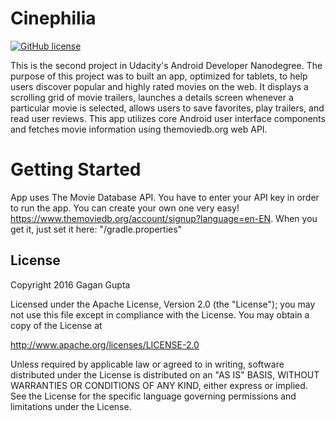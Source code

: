 # Cinephilia
[![GitHub license](https://img.shields.io/crates/l/rustc-serialize.svg)](https://github.com/GaganGupta19/Cinephilia/blob/master/License)

This is the second project in Udacity's Android Developer Nanodegree. The purpose of this project was to built an app, optimized for tablets, to help users discover popular and highly rated movies on the web. It displays a scrolling grid of movie trailers, launches a details screen whenever a particular movie is selected, allows users to save favorites, play trailers, and read user reviews. This app utilizes core Android user interface components and fetches movie information using themoviedb.org web API.

# Getting Started
App uses The Movie Database API. You have to enter your API key in order to run the app. You can create your own one very easy! 
https://www.themoviedb.org/account/signup?language=en-EN. 
When you get it, just set it here: "<Main-App-Name>/gradle.properties"

## License

Copyright 2016 Gagan Gupta

Licensed under the Apache License, Version 2.0 (the "License");
you may not use this file except in compliance with the License.
You may obtain a copy of the License at

http://www.apache.org/licenses/LICENSE-2.0

Unless required by applicable law or agreed to in writing, software
distributed under the License is distributed on an "AS IS" BASIS,
WITHOUT WARRANTIES OR CONDITIONS OF ANY KIND, either express or implied.
See the License for the specific language governing permissions and
limitations under the License.
